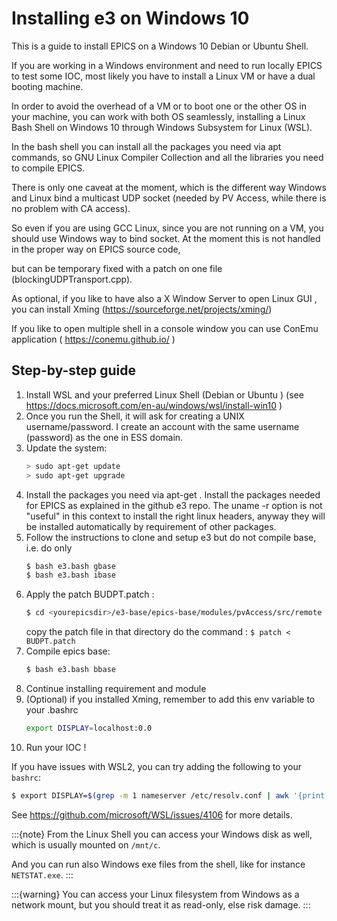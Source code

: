 # Installing e3 on Windows 10

This is a guide to install EPICS on a Windows 10 Debian or Ubuntu Shell.

If you are working in a Windows environment and need to run locally EPICS to test some IOC,  most likely you have to install a Linux VM or have a dual booting machine. 

In order to avoid the overhead of a VM or to boot one or the other OS in your machine, you can work with both OS seamlessly, installing a Linux Bash Shell on Windows 10 through Windows Subsystem for Linux (WSL).

In the bash shell you can install all the packages you need via apt commands, so GNU Linux Compiler Collection and all the libraries you need to compile EPICS.

There is only one caveat at the moment, which is the different way Windows and Linux bind a multicast UDP socket (needed by PV Access, while there is no problem with CA access).

So even if you are using GCC Linux, since you are not running on a VM, you should use Windows way to bind socket. At the moment this is not handled in the proper way on EPICS source code,

but can be temporary fixed with a patch on one file (blockingUDPTransport.cpp).


As optional, if you like to have also a X Window Server to open Linux GUI , you can install Xming (https://sourceforge.net/projects/xming/)

If you like to open multiple shell in a console window you can use ConEmu  application ( https://conemu.github.io/ )

## Step-by-step guide

1. Install WSL and your preferred Linux Shell (Debian or Ubuntu )  (see https://docs.microsoft.com/en-au/windows/wsl/install-win10 )
2. Once you run the Shell, it will ask for creating a UNIX username/password. I create an account with the same username (password) as  the one in ESS domain.
3. Update the system:
   ```bash
   > sudo apt-get update
   > sudo apt-get upgrade
   ```
4. Install the packages you need via apt-get . Install the packages needed for EPICS as explained in the github e3 repo. The uname -r option is not "useful" in this context to  install the right linux headers, anyway they will be installed automatically by requirement of other packages.
5. Follow the instructions to clone and setup e3 but do not compile base, i.e. do only
   ```bash
   $ bash e3.bash gbase
   $ bash e3.bash ibase
   ```
6. Apply the patch BUDPT.patch :
   ```bash
   $ cd <yourepicsdir>/e3-base/epics-base/modules/pvAccess/src/remote
   ```
   copy the patch file in that directory
   do the command : `$ patch < BUDPT.patch`
7. Compile epics base:
   ```bash
   $ bash e3.bash bbase
   ```
8. Continue installing requirement and module
9. (Optional) if you installed Xming, remember to add this env variable to your .bashrc
    ```bash
    export DISPLAY=localhost:0.0
    ```
10. Run your IOC !

If you have issues with WSL2, you can try adding the following to your `bashrc`:
```bash
$ export DISPLAY=$(grep -m 1 nameserver /etc/resolv.conf | awk '{print $2}'):0.0
```

See <https://github.com/microsoft/WSL/issues/4106> for more details.


:::{note}
From the Linux Shell you can access your Windows disk as well, which is usually mounted on `/mnt/c`.

And you can run also Windows exe files from the shell, like for instance `NETSTAT.exe`.
:::

:::{warning}
You can access your Linux filesystem from Windows as a network mount, but you should treat it as read-only, else risk damage.
:::
